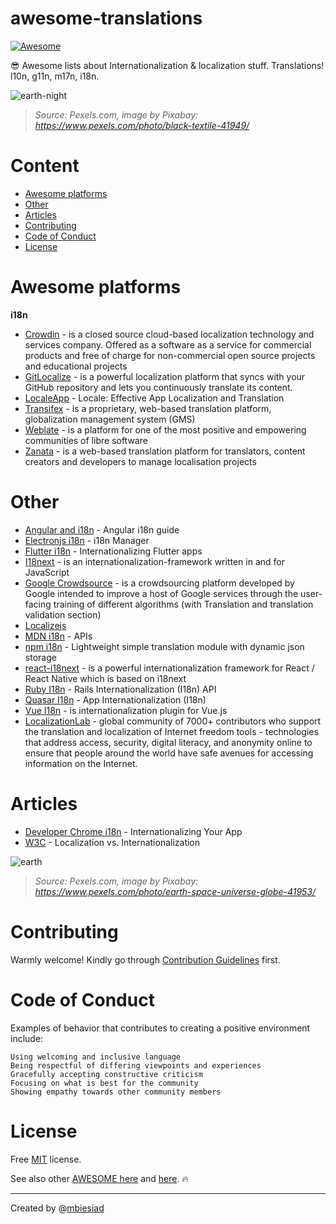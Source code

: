 # awesome-translations

[![Awesome](https://awesome.re/badge-flat.svg)](https://awesome.re)

😎 Awesome lists about Internationalization & localization stuff. Translations! l10n, g11n, m17n, i18n.

![earth-night](https://github.com/mbiesiad/awesome-translations/blob/master/media/earth-night.png)

> _Source: Pexels.com, image by Pixabay: https://www.pexels.com/photo/black-textile-41949/_

# Content

* [Awesome platforms](#awesome-platforms)
* [Other](#other)
* [Articles](#articles)
* [Contributing](#contributing)
* [Code of Conduct](#code-of-conduct)
* [License](#license)

# Awesome platforms

**i18n**

* [Crowdin](https://crowdin.com/) - is a closed source cloud-based localization technology and services company. Offered as a software as a service for commercial products and free of charge for non-commercial open source projects and educational projects
* [GitLocalize](https://gitlocalize.com/) - is a powerful localization platform that syncs with your GitHub repository and lets you continuously translate its content.
* [LocaleApp](https://www.localeapp.com/) - Locale: Effective App Localization and Translation
* [Transifex](https://www.transifex.com/) - is a proprietary, web-based translation platform, globalization management system (GMS)
* [Weblate](https://weblate.org/) - is a platform for one of the most positive and empowering communities of libre software
* [Zanata](http://zanata.org/) - is a web-based translation platform for translators, content creators and developers to manage localisation projects

# Other

* [Angular and i18n](https://angular.io/guide/i18n) - Angular i18n guide
* [Electronjs i18n](https://www.electronjs.org/apps/i18n-manager) - i18n Manager
* [Flutter i18n](https://flutter.dev/docs/development/accessibility-and-localization/internationalization) - Internationalizing Flutter apps
* [I18next](https://www.i18next.com/) - is an internationalization-framework written in and for JavaScript
* [Google Crowdsource](https://crowdsource.google.com/) - is a crowdsourcing platform developed by Google intended to improve a host of Google services through the user-facing training of different algorithms (with Translation and translation validation section)
* [Localizejs](https://localizejs.com/)
* [MDN i18n](https://developer.mozilla.org/en-US/docs/Mozilla/Add-ons/WebExtensions/API/i18n) - APIs
* [npm i18n](https://www.npmjs.com/package/i18n) - Lightweight simple translation module with dynamic json storage
* [react-i18next](https://react.i18next.com/) - is a powerful internationalization framework for React / React Native which is based on i18next
* [Ruby I18n](https://guides.rubyonrails.org/i18n.html) - Rails Internationalization (I18n) API
* [Quasar I18n](https://quasar.dev/options/app-internationalization) - App Internationalization (I18n)
* [Vue I18n](https://kazupon.github.io/vue-i18n/) - is internationalization plugin for Vue.js
* [LocalizationLab](https://www.localizationlab.org/) - global community of 7000+ contributors who support the translation and localization of Internet freedom tools - technologies that address access, security, digital literacy, and anonymity online to ensure that people around the world have safe avenues for accessing information on the Internet.

# Articles

* [Developer Chrome i18n](https://developer.chrome.com/webstore/i18n) - Internationalizing Your App
* [W3C](https://www.w3.org/International/questions/qa-i18n) - Localization vs. Internationalization

![earth](https://github.com/mbiesiad/awesome-translations/blob/master/media/earth.png)

> _Source: Pexels.com, image by Pixabay: https://www.pexels.com/photo/earth-space-universe-globe-41953/_

# Contributing

Warmly welcome! Kindly go through [Contribution Guidelines](CONTRIBUTING.md) first.

# Code of Conduct

Examples of behavior that contributes to creating a positive environment include:

    Using welcoming and inclusive language
    Being respectful of differing viewpoints and experiences
    Gracefully accepting constructive criticism
    Focusing on what is best for the community
    Showing empathy towards other community members

# License
Free [MIT](LICENSE) license.

See also other [AWESOME here](https://github.com/mbiesiad/awesome-chess) and [here](https://github.com/mbiesiad/awesome-astronomy). :fire:

__________________________________________________

Created by @[mbiesiad](https://github.com/mbiesiad)
